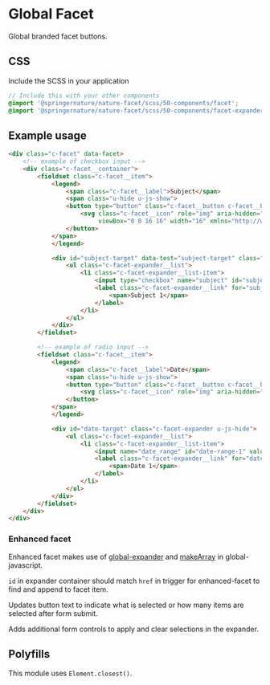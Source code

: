 # Global Facet

Global branded facet buttons.

## CSS

Include the SCSS in your application

```scss
// Include this with your other components
@import '@springernature/nature-facet/scss/50-components/facet';
@import '@springernature/nature-facet/scss/50-components/facet-expander';
```

## Example usage

```html
<div class="c-facet" data-facet>
    <!-- example of checkbox input -->
    <div class="c-facet__container">
        <fieldset class="c-facet__item">
            <legend>
                <span class="c-facet__label">Subject</span>
                <span class="u-hide u-js-show">
                <button type="button" class="c-facet__button c-facet__button--border" data-facet-expander data-facet-target="#subject-target">
                    <svg class="c-facet__icon" role="img" aria-hidden="true" focusable="false" height="16"
                         viewBox="0 0 16 16" width="16" xmlns="http://www.w3.org/2000/svg">...</svg>
                </button>
            </span>
            </legend>

            <div id="subject-target" data-test="subject-target" class="c-facet-expander u-js-hide">
                <ul class="c-facet-expander__list">
                    <li class="c-facet-expander__list-item">
                        <input type="checkbox" name="subject" id="subject-1" value="1"/>
                        <label class="c-facet-expander__link" for="subject-1">
                            <span>Subject 1</span>
                        </label>
                    </li>
                </ul>
            </div>
        </fieldset>

        <!-- example of radio input -->
        <fieldset class="c-facet__item">
            <legend>
                <span class="c-facet__label">Date</span>
                <span class="u-hide u-js-show">
                <button type="button" class="c-facet__button c-facet__button--border" data-facet-expander data-facet-target="#date-target">
                    <svg class="c-facet__icon" role="img" aria-hidden="true" focusable="false" height="16" viewBox="0 0 16 16" width="16" xmlns="http://www.w3.org/2000/svg">...</svg>
                </button>
            </span>
            </legend>

            <div id="date-target" class="c-facet-expander u-js-hide">
                <ul class="c-facet-expander__list">
                    <li class="c-facet-expander__list-item">
                        <input name="date_range" id="date-range-1" value="1" type="radio"/>
                        <label class="c-facet-expander__link" for="date-range-1">
                            <span>Date 1</span>
                        </label>
                    </li>
                </ul>
            </div>
        </fieldset>
    </div>
</div>
```

### Enhanced facet
Enhanced facet makes use of [global-expander](https://github.com/springernature/frontend-toolkits/tree/master/toolkits/global/packages/global-expander) 
and [makeArray](https://github.com/springernature/frontend-toolkits/tree/master/toolkits/global/packages/global-javascript#makearray) in global-javascript.

`id` in expander container should match `href` in trigger for enhanced-facet to find and append to facet item.

Updates button text to indicate what is selected or how many items are selected after form submit.

Adds additional form controls to apply and clear selections in the expander.

## Polyfills

This module uses `Element.closest()`.
